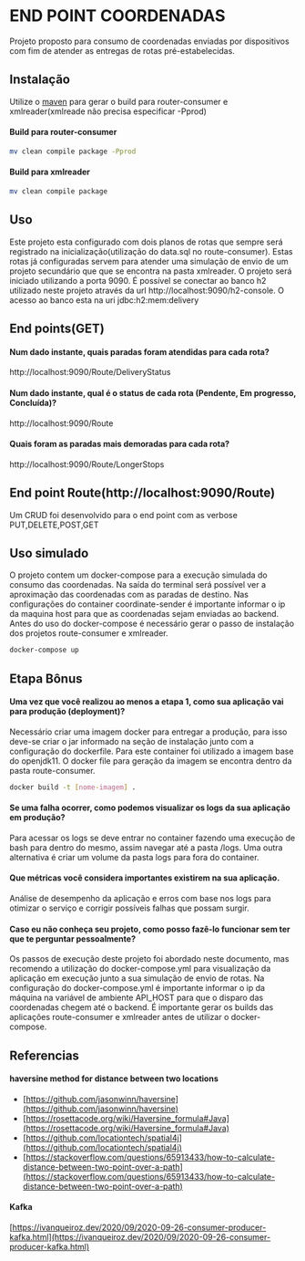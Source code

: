 # END POINT COORDENADAS

Projeto proposto para consumo de coordenadas enviadas por dispositivos com fim de atender as entregas de rotas pré-estabelecidas.

## Instalação

Utilize o [maven](https://maven.apache.org/) para gerar o build para router-consumer e xmlreader(xmlreade não precisa especificar -Pprod)

#### Build para router-consumer
```bash
mv clean compile package -Pprod
```

#### Build para xmlreader
```bash
mv clean compile package
```

## Uso

Este projeto esta configurado com dois planos de rotas que sempre será registrado na inicialização(utilização do data.sql no route-consumer). Estas rotas já configuradas servem para atender uma simulação de envio de um projeto secundário que que se encontra na pasta xmlreader.
O projeto será iniciado utilizando a porta 9090. É possível se conectar ao banco h2 utilizado neste projeto através da url http://localhost:9090/h2-console. O acesso ao banco esta na uri jdbc:h2:mem:delivery

## End points(GET)
#### Num dado instante, quais paradas foram atendidas para cada rota?
http://localhost:9090/Route/DeliveryStatus
#### Num dado instante, qual é o status de cada rota (Pendente, Em progresso, Concluída)?
http://localhost:9090/Route
#### Quais foram as paradas mais demoradas para cada rota? 
http://localhost:9090/Route/LongerStops

## End point Route(http://localhost:9090/Route)
Um CRUD foi desenvolvido para o end point com as verbose PUT,DELETE,POST,GET

## Uso simulado
O projeto contem um docker-compose para a execução simulada do consumo das coordenadas. Na saída do terminal será possível ver a aproximação das coordenadas com as paradas de destino. Nas configurações do container coordinate-sender é importante informar o ip da maquina host para que as coordenadas sejam enviadas ao backend. Antes do uso do docker-compose é necessário gerar o passo de instalação dos projetos route-consumer e xmlreader.

```bash
docker-compose up
```

## Etapa Bônus

#### Uma vez que você realizou ao menos a etapa 1, como sua aplicação vai para produção (deployment)?
Necessário criar uma imagem docker para entregar a produção, para isso deve-se criar o jar informado na seção de instalação junto com a configuração do dockerfile. Para este container foi utilizado a imagem base do openjdk11. O docker file para geração da imagem se encontra dentro da pasta route-consumer.

```bash
docker build -t [nome-imagem] .
```

#### Se uma falha ocorrer, como podemos visualizar os logs da sua aplicação em produção?
Para acessar os logs se deve entrar no container fazendo uma execução de bash para dentro do mesmo, assim navegar até a pasta /logs. Uma outra alternativa é criar um volume da pasta logs para fora do container.

#### Que métricas você considera importantes existirem na sua aplicação.
Análise de desempenho da aplicação e erros com base nos logs para otimizar o serviço e corrigir possíveis falhas que possam surgir.

#### Caso eu não conheça seu projeto, como posso fazê-lo funcionar sem ter que te perguntar pessoalmente?
Os passos de execução deste projeto foi abordado neste documento, mas recomendo a utilização do docker-compose.yml para visualização da aplicação em execução junto a sua simulação de envio de rotas. Na configuração do docker-compose.yml é importante informar o ip da máquina na variável de ambiente API_HOST para que o disparo das coordenadas chegem até o backend. É importante gerar os builds das aplicações route-consumer e xmlreader antes de utilizar o docker-compose.

## Referencias
#### haversine method for distance between two locations
* [https://github.com/jasonwinn/haversine](https://github.com/jasonwinn/haversine)
* [https://rosettacode.org/wiki/Haversine_formula#Java](https://rosettacode.org/wiki/Haversine_formula#Java)
* [https://github.com/locationtech/spatial4j](https://github.com/locationtech/spatial4j)
* [https://stackoverflow.com/questions/65913433/how-to-calculate-distance-between-two-point-over-a-path](https://stackoverflow.com/questions/65913433/how-to-calculate-distance-between-two-point-over-a-path)

#### Kafka
[https://ivanqueiroz.dev/2020/09/2020-09-26-consumer-producer-kafka.html](https://ivanqueiroz.dev/2020/09/2020-09-26-consumer-producer-kafka.html)
